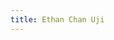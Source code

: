 ```yaml
---
title: Ethan Chan Uji
---
```


<script src="../../_scripts/orgchart.js"></script>

<div style="width:100%; height:700px;" id="tree"></div>

<script>
    var chart = new OrgChart(document.getElementById("tree"), {
    nodeMouseClick: OrgChart.action.none,
    template: "rony",
    enableSearch: false,
    mouseScrool: OrgChart.action.none,
    nodeBinding: {
        field_0: "name",
        field_1: "numbernick",
        field_2: "class",
        img_0: "img"
    },
    nodes: [
        { id: 1, name: "Ethan Chan", numbernick: "#1 \"\Doc McStuffins\"\ ", class: "Charter Class \|\ SP20", img: "../images/1EthanChan.png" },
        { id: 2, pid: 1, name: "Kristian Janevski", numbernick: "#37 \"\MESSIDONIΛ\"\ ", class: "Delta Class \|\ SP23", img: "https://cdn.balkan.app/shared/empty-img-white.svg" },
    ]
});
</script>